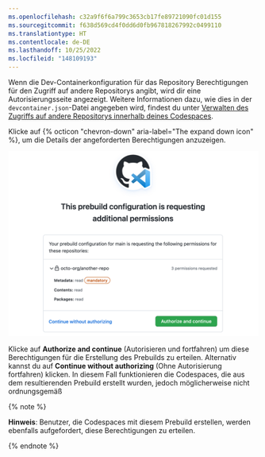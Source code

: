 ```yaml
---
ms.openlocfilehash: c32a9f6f6a799c3653cb17fe89721090fc01d155
ms.sourcegitcommit: f638d569cd4f0dd6d0fb967818267992c0499110
ms.translationtype: HT
ms.contentlocale: de-DE
ms.lasthandoff: 10/25/2022
ms.locfileid: "148109193"
---
```

   Wenn die Dev-Containerkonfiguration für das Repository Berechtigungen für den Zugriff auf andere Repositorys angibt, wird dir eine Autorisierungsseite angezeigt. Weitere Informationen dazu, wie dies in der `devcontainer.json`-Datei angegeben wird, findest du unter [Verwalten des Zugriffs auf andere Repositorys innerhalb deines Codespaces](/codespaces/managing-your-codespaces/managing-repository-access-for-your-codespaces).   

   Klicke auf {% octicon "chevron-down" aria-label="The expand down icon" %}, um die Details der angeforderten Berechtigungen anzuzeigen.

   ![Screenshot der Autorisierungsseite für Prebuilds](/assets/images/help/codespaces/prebuild-authorization-page.png)

   Klicke auf **Authorize and continue** (Autorisieren und fortfahren) um diese Berechtigungen für die Erstellung des Prebuilds zu erteilen. Alternativ kannst du auf **Continue without authorizing** (Ohne Autorisierung fortfahren) klicken. In diesem Fall funktionieren die Codespaces, die aus dem resultierenden Prebuild erstellt wurden, jedoch möglicherweise nicht ordnungsgemäß

   {% note %}

   **Hinweis**: Benutzer, die Codespaces mit diesem Prebuild erstellen, werden ebenfalls aufgefordert, diese Berechtigungen zu erteilen.

   {% endnote %}
